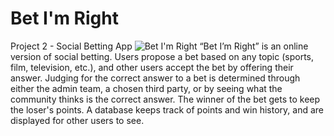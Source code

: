 # Bet I'm Right
Project 2 - Social Betting App
![Bet I'm Right](https://github.com/thomaszhang718/BetImRight/blob/master/Logo.png)
“Bet I’m Right” is an online version of social betting. Users propose a bet based on any topic (sports, film, television, etc.), and other users accept the bet by offering their answer. Judging for the correct answer to a bet is determined through either the admin team, a chosen third party, or by seeing what the community thinks is the correct answer. The winner of the bet gets to keep the loser's points. A database keeps track of points and win history, and are displayed for other users to see.
